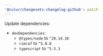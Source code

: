 ```yaml
---
'@culur/changesets-changelog-github': patch
---
```


Update dependencies:

- `devDependencies`:
  - `@types/node` to `^20.14.10`
  - `rimraf` to `^5.0.8`
  - `typescript` to `^5.5.3`

